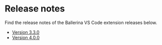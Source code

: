 # Release notes

Find the release notes of the Ballerina VS Code extension releases below.

- [Version 3.3.0](/release-notes/version-3.3.0/)
- [Version 4.0.0](/release-notes/version-4.0.0/)